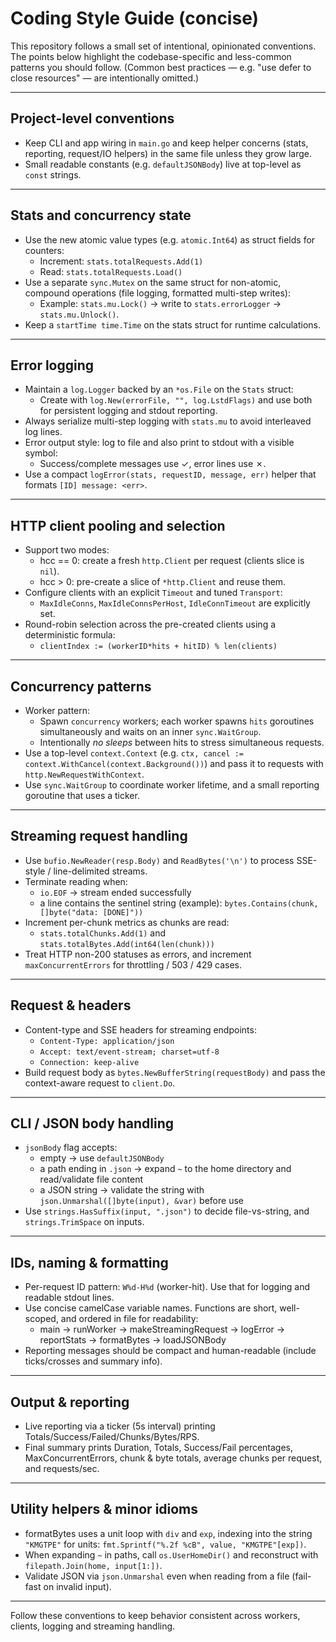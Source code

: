 # Coding Style Guide (concise)

This repository follows a small set of intentional, opinionated conventions. The points below highlight the codebase-specific and less-common patterns you should follow. (Common best practices — e.g. "use defer to close resources" — are intentionally omitted.)

---

## Project-level conventions
- Keep CLI and app wiring in `main.go` and keep helper concerns (stats, reporting, request/IO helpers) in the same file unless they grow large.
- Small readable constants (e.g. `defaultJSONBody`) live at top-level as `const` strings.

---

## Stats and concurrency state
- Use the new atomic value types (e.g. `atomic.Int64`) as struct fields for counters:
  - Increment: `stats.totalRequests.Add(1)`
  - Read: `stats.totalRequests.Load()`
- Use a separate `sync.Mutex` on the same struct for non-atomic, compound operations (file logging, formatted multi-step writes):
  - Example: `stats.mu.Lock()` → write to `stats.errorLogger` → `stats.mu.Unlock()`.
- Keep a `startTime time.Time` on the stats struct for runtime calculations.

---

## Error logging
- Maintain a `log.Logger` backed by an `*os.File` on the `Stats` struct:
  - Create with `log.New(errorFile, "", log.LstdFlags)` and use both for persistent logging and stdout reporting.
- Always serialize multi-step logging with `stats.mu` to avoid interleaved log lines.
- Error output style: log to file and also print to stdout with a visible symbol:
  - Success/complete messages use ✓, error lines use ✗.
- Use a compact `logError(stats, requestID, message, err)` helper that formats `[ID] message: <err>`.

---

## HTTP client pooling and selection
- Support two modes:
  - hcc == 0: create a fresh `http.Client` per request (clients slice is `nil`).
  - hcc > 0: pre-create a slice of `*http.Client` and reuse them.
- Configure clients with an explicit `Timeout` and tuned `Transport`:
  - `MaxIdleConns`, `MaxIdleConnsPerHost`, `IdleConnTimeout` are explicitly set.
- Round-robin selection across the pre-created clients using a deterministic formula:
  - `clientIndex := (workerID*hits + hitID) % len(clients)`

---

## Concurrency patterns
- Worker pattern:
  - Spawn `concurrency` workers; each worker spawns `hits` goroutines simultaneously and waits on an inner `sync.WaitGroup`.
  - Intentionally _no sleeps_ between hits to stress simultaneous requests.
- Use a top-level `context.Context` (e.g. `ctx, cancel := context.WithCancel(context.Background())`) and pass it to requests with `http.NewRequestWithContext`.
- Use `sync.WaitGroup` to coordinate worker lifetime, and a small reporting goroutine that uses a ticker.

---

## Streaming request handling
- Use `bufio.NewReader(resp.Body)` and `ReadBytes('\n')` to process SSE-style / line-delimited streams.
- Terminate reading when:
  - `io.EOF` → stream ended successfully
  - a line contains the sentinel string (example): `bytes.Contains(chunk, []byte("data: [DONE]"))`
- Increment per-chunk metrics as chunks are read:
  - `stats.totalChunks.Add(1)` and `stats.totalBytes.Add(int64(len(chunk)))`
- Treat HTTP non-200 statuses as errors, and increment `maxConcurrentErrors` for throttling / 503 / 429 cases.

---

## Request & headers
- Content-type and SSE headers for streaming endpoints:
  - `Content-Type: application/json`
  - `Accept: text/event-stream; charset=utf-8`
  - `Connection: keep-alive`
- Build request body as `bytes.NewBufferString(requestBody)` and pass the context-aware request to `client.Do`.

---

## CLI / JSON body handling
- `jsonBody` flag accepts:
  - empty → use `defaultJSONBody`
  - a path ending in `.json` → expand `~` to the home directory and read/validate file content
  - a JSON string → validate the string with `json.Unmarshal([]byte(input), &var)` before use
- Use `strings.HasSuffix(input, ".json")` to decide file-vs-string, and `strings.TrimSpace` on inputs.

---

## IDs, naming & formatting
- Per-request ID pattern: `W%d-H%d` (worker-hit). Use that for logging and readable stdout lines.
- Use concise camelCase variable names. Functions are short, well-scoped, and ordered in file for readability:
  - main → runWorker → makeStreamingRequest → logError → reportStats → formatBytes → loadJSONBody
- Reporting messages should be compact and human-readable (include ticks/crosses and summary info).

---

## Output & reporting
- Live reporting via a ticker (5s interval) printing Totals/Success/Failed/Chunks/Bytes/RPS.
- Final summary prints Duration, Totals, Success/Fail percentages, MaxConcurrentErrors, chunk & byte totals, average chunks per request, and requests/sec.

---

## Utility helpers & minor idioms
- formatBytes uses a unit loop with `div` and `exp`, indexing into the string `"KMGTPE"` for units: `fmt.Sprintf("%.2f %cB", value, "KMGTPE"[exp])`.
- When expanding `~` in paths, call `os.UserHomeDir()` and reconstruct with `filepath.Join(home, input[1:])`.
- Validate JSON via `json.Unmarshal` even when reading from a file (fail-fast on invalid input).

---

Follow these conventions to keep behavior consistent across workers, clients, logging and streaming handling.